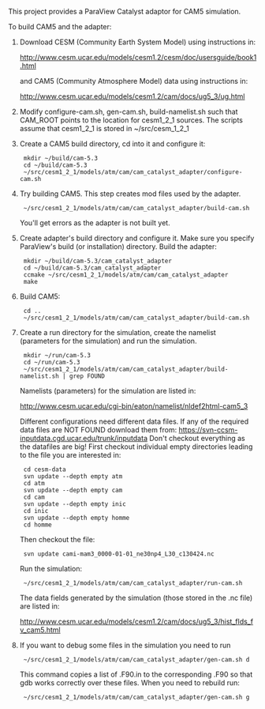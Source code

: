 This project provides a ParaView Catalyst adaptor for CAM5 simulation.

To build CAM5 and the adapter:

1. Download CESM (Community Earth System Model) using instructions in:

    <http://www.cesm.ucar.edu/models/cesm1.2/cesm/doc/usersguide/book1.html>
        
   and CAM5 (Community Atmosphere Model) data using instructions in:
   
   <http://www.cesm.ucar.edu/models/cesm1.2/cam/docs/ug5_3/ug.html>

2. Modify configure-cam.sh, gen-cam.sh, build-namelist.sh such that
   CAM\_ROOT points to the location for cesm1_2_1 sources.
   The scripts assume that cesm1\_2\_1 is stored in ~/src/cesm\_1\_2\_1

3. Create a CAM5 build directory, cd into it and configure it:

        mkdir ~/build/cam-5.3
        cd ~/build/cam-5.3
        ~/src/cesm1_2_1/models/atm/cam/cam_catalyst_adapter/configure-cam.sh

4. Try building CAM5. This step creates mod files used by the adapter.

        ~/src/cesm1_2_1/models/atm/cam/cam_catalyst_adapter/build-cam.sh
   You'll get errors as the adapter is not built yet.

5. Create adapter's build directory and configure it. Make sure you
specify ParaView's build (or installation) directory. Build the
adapter:

        mkdir ~/build/cam-5.3/cam_catalyst_adapter
        cd ~/build/cam-5.3/cam_catalyst_adapter
        ccmake ~/src/cesm1_2_1/models/atm/cam/cam_catalyst_adapter
        make

6. Build CAM5:

        cd ..
        ~/src/cesm1_2_1/models/atm/cam/cam_catalyst_adapter/build-cam.sh

7. Create a run directory for the simulation, create the namelist
   (parameters for the simulation) and run the simulation.

        mkdir ~/run/cam-5.3
        cd ~/run/cam-5.3
        ~/src/cesm1_2_1/models/atm/cam/cam_catalyst_adapter/build-namelist.sh | grep FOUND
   Namelists (parameters) for the simulation are listed in:

   <http://www.cesm.ucar.edu/cgi-bin/eaton/namelist/nldef2html-cam5_3>

    Different configurations need different data files. If any of the required
    data files are NOT FOUND download them from:
    <https://svn-ccsm-inputdata.cgd.ucar.edu/trunk/inputdata>
    Don't checkout everything as the datafiles are big!
    First checkout individual empty directories leading to the file you
    are interested in:
    
        cd cesm-data
        svn update --depth empty atm
        cd atm
        svn update --depth empty cam
        cd cam
        svn update --depth empty inic
        cd inic
        svn update --depth empty homme
        cd homme
        
    Then checkout the file:

        svn update cami-mam3_0000-01-01_ne30np4_L30_c130424.nc


    Run the simulation:

        ~/src/cesm1_2_1/models/atm/cam/cam_catalyst_adapter/run-cam.sh
        
    The data fields generated by the simulation (those stored in the
    .nc file) are listed in:
   
   <http://www.cesm.ucar.edu/models/cesm1.2/cam/docs/ug5_3/hist_flds_fv_cam5.html>

8. If you want to debug some files in the simulation you need to run

        ~/src/cesm1_2_1/models/atm/cam/cam_catalyst_adapter/gen-cam.sh d

    This command copies a list of .F90.in to the corresponding .F90
    so that gdb works correctly over these files. When you need to rebuild
    run:
    
        ~/src/cesm1_2_1/models/atm/cam/cam_catalyst_adapter/gen-cam.sh g


